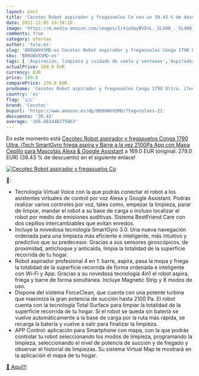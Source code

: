 ```yaml
---
layout: post
title: 'Cecotec Robot aspirador y fregasuelos Co con un 39.43 % de descuento'
date: 2021-12-05 19:38:20
image: 'https://m.media-amazon.com/images/I/41oQayBV5nL._SL500_._SL400_.jpg'
comments: true
category: ofertas
author: 'tole.es'
slug: 'B08GWVXSMD-es Cecotec Robot aspirador y fregasuelos Conga 1790 Ultra....'
sku: 'B08GWVXSMD-es'
tags: [ 'Aspiración, limpieza y cuidado de suelo y ventanas','Aspiradoras','Hogar y cocina','Robots aspiradores','alexa','cecotec', ]
actualPrice: 169.0 EUR
currency: EUR
price: 169.0
comparePrice: 279.0 EUR
prodname: 'Cecotec Robot aspirador y fregasuelos Conga 1790 Ultra. iTech SmartGyro  friega  aspira y Barre a la vez  2100Pa  App con Mapa  Cepillo para Mascotas  Alexa & Google Assistant'
country: 'es'
flag: '🇪🇸'
brand: 'Cecotec'
buyurl: 'https://www.amazon.es/dp/B08GWVXSMD/?tag=tolees-21'
descuento: '39.43'
average: '166.483448275862'
---
```


En este momento está [Cecotec Robot aspirador y fregasuelos Conga 1790 Ultra. iTech SmartGyro  friega  aspira y Barre a la vez  2100Pa  App con Mapa  Cepillo para Mascotas  Alexa & Google Assistant](https://www.amazon.es/dp/B08GWVXSMD/?tag=tolees-21) a 169.0 EUR (original: 279.0 EUR) (39.43 %  de descuento) en el siguiente enlace!

[![Cecotec Robot aspirador y fregasuelos Co](https://m.media-amazon.com/images/I/41oQayBV5nL._SL500_._SL400_.jpg)](https://www.amazon.es/dp/B08GWVXSMD/?tag=tolees-21)

🔎:

- Tecnología Virtual Voice con la que podrás conectar el robot a los asistentes virtuales de control por voz Alexa y Google Assistant. Podrás realizar varios controles por voz, tales como, empezar la limpieza, parar de limpiar, mandar el robot a su base de carga o incluso localizar el robot por medio de emisiones auditivas. Sistema BestFriend Care con dos cepillos intercambiables que evitan enredos.
- Incluye la novedosa tecnología SmartGyro 3.0. Una nueva navegación ordenada para una limpieza más eficiente e inteligente, más intuitivo y predictivo que su predecesor. Gracias a sus sensores giroscópicos, de proximidad, antichoque y anticaída, limpia la totalidad de la superficie recorrida de tu hogar.
- Robot aspirador profesional 4 en 1: barre, aspira, pasa la mopa y friega la totalidad de la superficie recorrida de forma ordenada e inteligente con Wi-Fi y App. Gracias a su novedosa tecnología 4in1 el robot aspira, friega y barre de forma simultánea. Incluye Magnetic Strip y 8 modos de uso.
- Dispone del sistema ForceClean, que cuenta con una potente turbina que maximiza la gran potencia de succión hasta 2100 Pa. El robot cuenta con la tecnología Total Surface para limpiar la totalidad de la superficie recorrida de tu hogar. Si el robot se queda sin batería se vuelve automáticamente a la base de carga por la ruta más rápida, se recarga la batería y vuelve a salir para finalizar la limpieza.
- APP Control: aplicación para Smartphone con mapa, con la que podrás controlar tu robot seleccionando los modos de limpieza, programando la limpieza, seleccionando el nivel de potencia de succión y de fregado y observar el historial de limpiezas. Su sistema Virtual Map te mostrará en la aplicación el mapa de tu hogar.

[🛒 Aquí!!!](https://www.amazon.es/dp/B08GWVXSMD/?tag=tolees-21)
